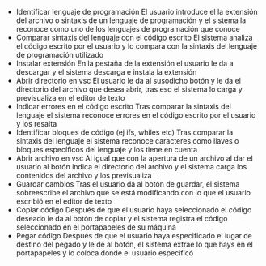 - Identificar lenguaje de programación
El usuario introduce el la extensión del archivo o sintaxis de un lenguaje de programación y el sistema la reconoce como uno de los lenguajes de programación que conoce 
- Comparar sintaxis del lenguaje con el código escrito
El sistema analiza el código escrito por el usuario y lo compara con la sintaxis del lenguaje de programación utilizado
- Instalar extensión
En la pestaña de la extensión el usuario le da a descargar y el sistema descarga e instala la extensión
- Abrir directorio en vsc
El usuario le da al susodicho botón y le da el directorio del archivo que desea abrir, tras eso el sistema lo carga y previsualiza en el editor de texto
- Indicar errores en el código escrito
Tras comparar la sintaxis del lenguaje el sistema reconoce errores en el código escrito por el usuario y los resalta
- Identificar bloques de código (ej ifs, whiles etc)
Tras comparar la sintaxis del lenguaje el sistema reconoce caracteres como llaves o bloques específicos del lenguaje y los tiene en cuenta
- Abrir archivo en vsc
Al igual que con la apertura de un archivo al dar el usuario al botón indica el directorio del archivo y el sistema carga los contenidos del archivo y los previsualiza
- Guardar cambios
Tras el usuario da al botón de guardar, el sistema sobreescribe el archivo que se está modificando con lo que el usuario escribió en el editor de texto
- Copiar código
Después de que el usuario haya seleccionado el código deseado le da al botón de copiar y el sistema registra el código seleccionado en el portapapeles de su máquina
- Pegar código
Después de que el usuario haya especificado el lugar de destino del pegado y le dé al botón, el sistema extrae lo que hays en el portapapeles y lo coloca donde el usuario especificó